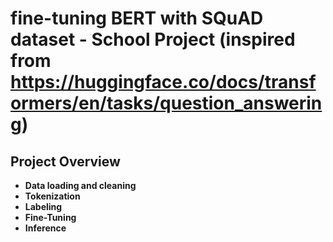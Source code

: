 # fine-tuning BERT with SQuAD dataset - School Project (inspired from https://huggingface.co/docs/transformers/en/tasks/question_answering)

## Project Overview

- **Data loading and cleaning**
- **Tokenization**
- **Labeling**
- **Fine-Tuning**
- **Inference**

